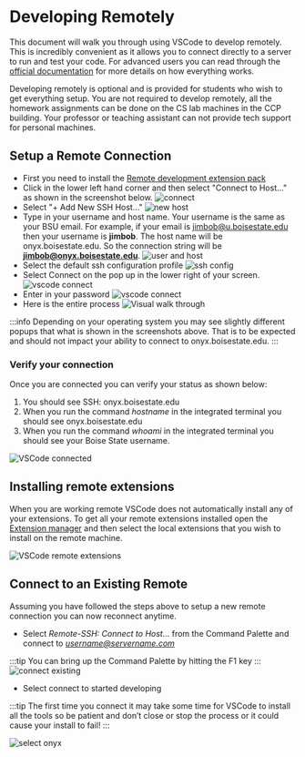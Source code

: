 # Developing Remotely

This document will walk you through using VSCode to develop remotely.
This is incredibly convenient as it allows you to connect directly to a
server to run and test your code. For advanced users you can read
through the [official
documentation](https://code.visualstudio.com/docs/remote/ssh) for more
details on how everything works.

Developing remotely is optional and is provided for students who wish to
get everything setup. You are not required to develop remotely, all the
homework assignments can be done on the CS lab machines in the CCP
building. Your professor or teaching assistant can not provide tech support
for personal machines.

## Setup a Remote Connection

- First you need to install the [Remote development extension
  pack](https://marketplace.visualstudio.com/items?itemName=ms-vscode-remote.vscode-remote-extensionpack)
- Click in the lower left hand corner and then select "Connect to Host..." as shown in the screenshot below.
![connect](images/vscode_connect.png)
- Select "+ Add New SSH Host..."
![new host](images/vscode_connect_add_new_host.png)
- Type in your username and host name. Your username is the same
  as your BSU email. For example, if your email is jimbob@u.boisestate.edu then your username is
  **jimbob**. The host name will be onyx.boisestate.edu. So the connection string will be
  **jimbob@onyx.boisestate.edu**.  ![user and host](images/vscode_connect_usr_and_host.png)
- Select the default ssh configuration profile
![ssh config](images/vscode_connect_ssh_config.png)
- Select Connect on the pop up in the lower right of your screen.
![vscode connect](images/vscode_connect_popup.png)
- Enter in your password
![vscode connect](images/vscode_connect_password.png)
- Here is the entire process
![Visual walk through](images/vscode_remote_devel.gif)

:::info
Depending on your operating system you may see slightly different popups that what is shown in the
screenshots above. That is to be expected and should not impact your ability to connect to onyx.boisestate.edu.
:::

### Verify your connection

Once you are connected you can verify your status as shown below:

1. You should see SSH: onyx.boisestate.edu
2. When you run the command *hostname* in the integrated terminal you should see onyx.boisestate.edu
3. When you run the command *whoami* in the integrated terminal you should see your Boise State
   username.

![VSCode connected](images/vscode_connected.png)

## Installing remote extensions

When you are working remote VSCode does not automatically install any of
your extensions. To get all your remote extensions installed open the
[Extension
manager](https://code.visualstudio.com/docs/editor/extension-gallery)
and then select the local extensions that you wish to install on the
remote machine.

![VSCode remote extensions](images/vscode-remote-extensions.png)

## Connect to an Existing Remote

Assuming you have followed the steps above to setup a new remote connection you can now reconnect
anytime.

- Select *Remote-SSH: Connect to Host…​* from the Command Palette and connect to *username@servername.com*

:::tip
You can bring up the Command Palette by hitting the F1 key
:::
![connect existing](images/vscode_connect_existing.png)

- Select connect to started developing

:::tip
The first time you connect it may take some time for VSCode to install all the tools so be patient
and don’t close or stop the process or it could cause your install to fail!
:::

![select onyx](images/vscode_connect_onyx.png)
